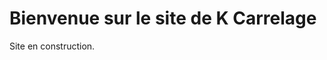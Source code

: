 <!DOCTYPE html>
<html>
<head>
  <title>K Carrelage</title>
</head>
<body>
  <h1>Bienvenue sur le site de K Carrelage</h1>
  <p>Site en construction.</p>
</body>
</html>
